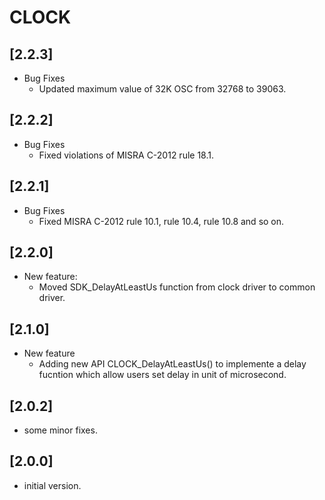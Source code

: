 # CLOCK

## [2.2.3]

- Bug Fixes
  - Updated maximum value of 32K OSC from 32768 to 39063.

## [2.2.2]

- Bug Fixes
  - Fixed violations of MISRA C-2012 rule 18.1.

## [2.2.1]

- Bug Fixes
  - Fixed MISRA C-2012 rule 10.1, rule 10.4, rule 10.8 and so on.

## [2.2.0]

- New feature:
  - Moved SDK_DelayAtLeastUs function from clock driver to common driver.

## [2.1.0]

- New feature
  - Adding new API CLOCK_DelayAtLeastUs() to implemente a delay fucntion which allow
    users set delay in unit of microsecond.

## [2.0.2]

- some minor fixes.

## [2.0.0]

- initial version.
